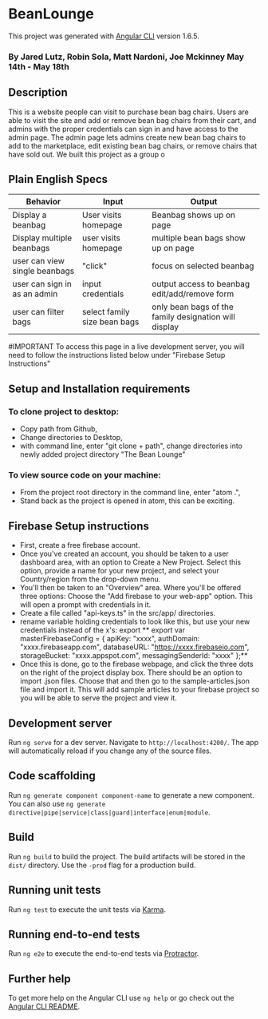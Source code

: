# BeanLounge

This project was generated with [Angular CLI](https://github.com/angular/angular-cli) version 1.6.5.

### By Jared Lutz, Robin Sola, Matt Nardoni, Joe Mckinney May 14th - May 18th

## Description
This is a website people can visit to purchase bean bag chairs.  Users are able to visit the site and add or remove bean bag chairs from their cart, and admins with the proper credentials can sign in and have access to the admin page. The admin page lets admins create new bean bag chairs to add to the marketplace, edit existing bean bag chairs, or remove chairs that have sold out. We built this project as a group o

## Plain English Specs
Behavior | Input | Output
---------|-------|-------
Display a beanbag | User visits homepage | Beanbag shows up on page
Display multiple beanbags | user visits homepage | multiple bean bags show up on page
user can view single beanbags | "click" | focus on selected beanbag
user can sign in as an admin | input credentials | output access to beanbag edit/add/remove form 
user can filter bags | select family size bean bags | only bean bags of the family designation will display



#IMPORTANT
To access this page in a live development server, you will need to follow the instructions listed below under "Firebase Setup Instructions"

## Setup and Installation requirements

### To clone project to desktop:
* Copy path from Github,
* Change directories to Desktop,
* with command line, enter "git clone + path", change directories into newly added project directory "The Bean Lounge"
### To view source code on your machine:
* From the project root directory in the command line, enter "atom .",
* Stand back as the project is opened in atom, this can be exciting.





## Firebase Setup instructions
* First, create a free firebase account.  
* Once you've created an account, you should be taken to a user dashboard area, with an option to Create a New Project. Select this option, provide a name for your new project, and select your Country/region from the drop-down menu.
* You'll then be taken to an "Overview" area. Where you'll be offered three options: Choose the "Add firebase to your web-app" option. This will open a prompt with credentials in it.
* Create a file called "api-keys.ts" in the src/app/ directories.
* rename variable holding credentials to look like this, but use your new credentials instead of the x's: export ** export var masterFirebaseConfig = { apiKey: "xxxx", authDomain: "xxxx.firebaseapp.com", databaseURL: "https://xxxx.firebaseio.com", storageBucket: "xxxx.appspot.com", messagingSenderId: "xxxx" };**
* Once this is done, go to the firebase webpage, and click the three dots on the right of the project display box. There should be an option to import .json files. Choose that and then go to the sample-articles.json file and import it. This will add sample articles to your firebase project so you will be able to serve the project and view it.

## Development server

Run `ng serve` for a dev server. Navigate to `http://localhost:4200/`. The app will automatically reload if you change any of the source files.

## Code scaffolding

Run `ng generate component component-name` to generate a new component. You can also use `ng generate directive|pipe|service|class|guard|interface|enum|module`.

## Build

Run `ng build` to build the project. The build artifacts will be stored in the `dist/` directory. Use the `-prod` flag for a production build.

## Running unit tests

Run `ng test` to execute the unit tests via [Karma](https://karma-runner.github.io).

## Running end-to-end tests

Run `ng e2e` to execute the end-to-end tests via [Protractor](http://www.protractortest.org/).

## Further help

To get more help on the Angular CLI use `ng help` or go check out the [Angular CLI README](https://github.com/angular/angular-cli/blob/master/README.md).
